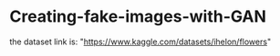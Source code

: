 # Creating-fake-images-with-GAN
the dataset link is: "https://www.kaggle.com/datasets/ihelon/flowers"
